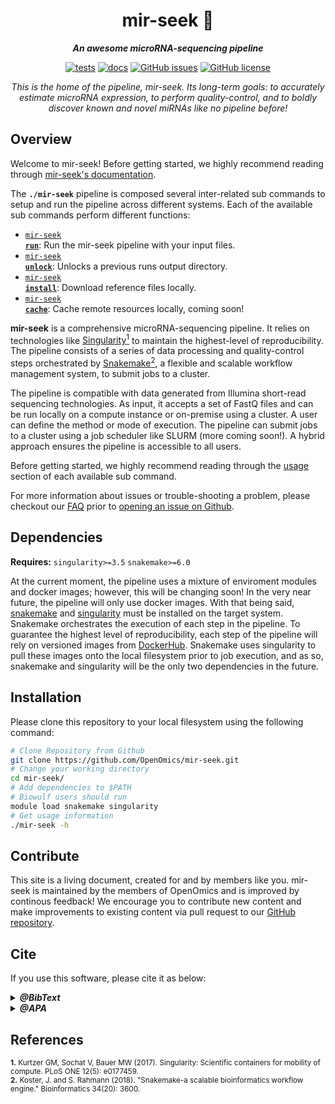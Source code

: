 <div align="center">
   
  <h1>mir-seek 🔬</h1>
  
  **_An awesome microRNA-sequencing pipeline_**

  [![tests](https://github.com/OpenOmics/mir-seek/workflows/tests/badge.svg)](https://github.com/OpenOmics/mir-seek/actions/workflows/main.yaml) [![docs](https://github.com/OpenOmics/mir-seek/workflows/docs/badge.svg)](https://github.com/OpenOmics/mir-seek/actions/workflows/docs.yml) [![GitHub issues](https://img.shields.io/github/issues/OpenOmics/mir-seek?color=brightgreen)](https://github.com/OpenOmics/mir-seek/issues)  [![GitHub license](https://img.shields.io/github/license/OpenOmics/mir-seek)](https://github.com/OpenOmics/mir-seek/blob/main/LICENSE) 
  
  <i>
    This is the home of the pipeline, mir-seek. Its long-term goals: to accurately estimate microRNA expression, to perform quality-control, and to boldly discover known and novel miRNAs like no pipeline before!
  </i>
</div>

## Overview
Welcome to mir-seek! Before getting started, we highly recommend reading through [mir-seek's documentation](https://openomics.github.io/mir-seek/).

The **`./mir-seek`** pipeline is composed several inter-related sub commands to setup and run the pipeline across different systems. Each of the available sub commands perform different functions: 

 * [<code>mir-seek <b>run</b></code>](https://openomics.github.io/mir-seek/usage/run/): Run the mir-seek pipeline with your input files.
 * [<code>mir-seek <b>unlock</b></code>](https://openomics.github.io/mir-seek/usage/unlock/): Unlocks a previous runs output directory.
 * [<code>mir-seek <b>install</b></code>](https://openomics.github.io/mir-seek/usage/install/): Download reference files locally.
 * [<code>mir-seek <b>cache</b></code>](https://openomics.github.io/mir-seek/usage/cache/): Cache remote resources locally, coming soon!

**mir-seek** is a comprehensive microRNA-sequencing pipeline. It relies on technologies like [Singularity<sup>1</sup>](https://singularity.lbl.gov/) to maintain the highest-level of reproducibility. The pipeline consists of a series of data processing and quality-control steps orchestrated by [Snakemake<sup>2</sup>](https://snakemake.readthedocs.io/en/stable/), a flexible and scalable workflow management system, to submit jobs to a cluster.

The pipeline is compatible with data generated from Illumina short-read sequencing technologies. As input, it accepts a set of FastQ files and can be run locally on a compute instance or on-premise using a cluster. A user can define the method or mode of execution. The pipeline can submit jobs to a cluster using a job scheduler like SLURM (more coming soon!). A hybrid approach ensures the pipeline is accessible to all users.

Before getting started, we highly recommend reading through the [usage](https://openomics.github.io/mir-seek/usage/run/) section of each available sub command.

For more information about issues or trouble-shooting a problem, please checkout our [FAQ](https://openomics.github.io/mir-seek/faq/questions/) prior to [opening an issue on Github](https://github.com/OpenOmics/mir-seek/issues).

## Dependencies
**Requires:** `singularity>=3.5`  `snakemake>=6.0`

At the current moment, the pipeline uses a mixture of enviroment modules and docker images; however, this will be changing soon! In the very near future, the pipeline will only use docker images. With that being said, [snakemake](https://snakemake.readthedocs.io/en/stable/getting_started/installation.html) and [singularity](https://singularity.lbl.gov/all-releases) must be installed on the target system. Snakemake orchestrates the execution of each step in the pipeline. To guarantee the highest level of reproducibility, each step of the pipeline will rely on versioned images from [DockerHub](https://hub.docker.com/orgs/nciccbr/repositories). Snakemake uses singularity to pull these images onto the local filesystem prior to job execution, and as so, snakemake and singularity will be the only two dependencies in the future.

## Installation
Please clone this repository to your local filesystem using the following command:
```bash
# Clone Repository from Github
git clone https://github.com/OpenOmics/mir-seek.git
# Change your working directory
cd mir-seek/
# Add dependencies to $PATH
# Biowulf users should run
module load snakemake singularity
# Get usage information
./mir-seek -h
```

## Contribute 
This site is a living document, created for and by members like you. mir-seek is maintained by the members of OpenOmics and is improved by continous feedback! We encourage you to contribute new content and make improvements to existing content via pull request to our [GitHub repository](https://github.com/OpenOmics/mir-seek).


## Cite

If you use this software, please cite it as below:  

<details>
  <summary><b><i>@BibText</i></b></summary>
 
```text
Citation coming soon!
```

</details>

<details>
  <summary><b><i>@APA</i></b></summary>

```text
Citation coming soon!
```

</details>


## References
<sup>**1.**  Kurtzer GM, Sochat V, Bauer MW (2017). Singularity: Scientific containers for mobility of compute. PLoS ONE 12(5): e0177459.</sup>  
<sup>**2.**  Koster, J. and S. Rahmann (2018). "Snakemake-a scalable bioinformatics workflow engine." Bioinformatics 34(20): 3600.</sup>  
